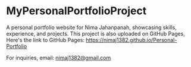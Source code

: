 # MyPersonalPortfolioProject

A personal portfolio website for Nima Jahanpanah, showcasing skills, experience, and projects.
This project is also uploaded on GitHub Pages, Here's the link to GitHub Pages:
https://nimaj1382.github.io/Personal-Portfolio


For inquiries, email: [nimaj1382@gmail.com](mailto:nimaj1382@gmail.com)

